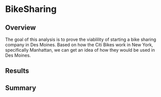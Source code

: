 # BikeSharing
## Overview
The goal of this analysis is to prove the viablility of starting a bike sharing company in Des Moines. Based on how the Citi Bikes work in New York, specifically Manhattan, we can get an idea of how they would be used in Des Moines.
## Results

## Summary
